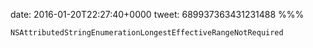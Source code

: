 date: 2016-01-20T22:27:40+0000
tweet: 689937363431231488
%%%

`NSAttributedStringEnumerationLongestEffectiveRangeNotRequired`
